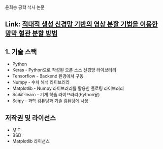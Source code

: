 윤희승 공학 석사 논문

## Link: [적대적 생성 신경망 기반의 영상 분할 기법을 이용한 망막 혈관 분할 방법][Masterpaperlink]

[Masterpaperlink]: https://sites.google.com/view/yoonheeseung-masterpaper

## 1. 기술 스택
* Python
* Keras - Python으로 작성된 오픈 소스 신경망 라이브러리
* Tensorflow - Backend 환경에서 구동
* Numpy - 수치 해석 라이브러리
* Matplotlib - Numpy 라이브러리를 활용한 플로팅 라이브러리
* Scikit-learn - 기계 학습 라이브러리(Python용)
* Scipy - 과학 컴퓨팅과 기술 컴퓨팅에 사용

## 저작권 및 라이선스
* MIT
* BSD
* Matplotlib 라이선스
